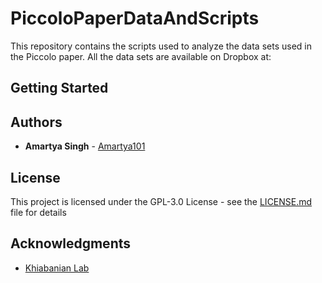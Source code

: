 # PiccoloPaperDataAndScripts

This repository contains the scripts used to analyze the data sets used in the Piccolo paper. All the data sets are available on Dropbox at: 

## Getting Started


## Authors

* **Amartya Singh** - [Amartya101](https://github.com/Amartya101/)

## License

This project is licensed under the GPL-3.0 License - see the [LICENSE.md](LICENSE.md) file for details

## Acknowledgments
* [Khiabanian Lab](https://khiabanian-lab.org)
